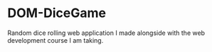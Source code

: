 # DOM-DiceGame
Random dice rolling web application I made alongside with the web development course I am taking.
